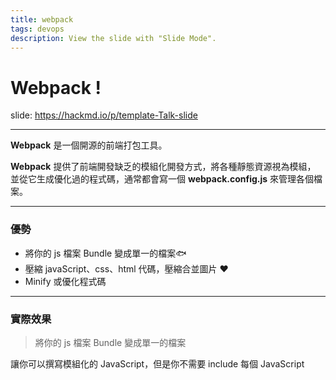 ```yaml
---
title: webpack
tags: devops
description: View the slide with "Slide Mode".
---
```


# Webpack !

<!-- Put the link to this slide here so people can follow -->
slide: https://hackmd.io/p/template-Talk-slide

---

**Webpack** 是一個開源的前端打包工具。 

**Webpack**  提供了前端開發缺乏的模組化開發方式，將各種靜態資源視為模組，
並從它生成優化過的程式碼，通常都會寫一個 **webpack.config.js** 來管理各個檔案。

---

### 優勢

- 將你的 js 檔案 Bundle 變成單一的檔案:fish: 
- 壓縮 javaScript、css、html 代碼，壓縮合並圖片 :heart: 
- Minify 或優化程式碼 

---

### 實際效果

> 將你的 js 檔案 Bundle 變成單一的檔案

讓你可以撰寫模組化的 JavaScript，但是你不需要 include 每個 JavaScript <script/> 的檔案（如果你需要多個 JavaScript 檔案可以透過設定來完成）。

---

> 壓縮 javaScript、css、html 代碼，壓縮合並圖片
> Minify 或優化程式碼

減少bundle的檔案大小，能更快的將頁面載入，並且將不需要執行部分的代碼讓其異步加載 


---

### 基本觀念

Entry： Webpack的預設入口點
Output：Webpack的預設輸出資料夾
Loader：進行文件處理
Plugins：插件，比 loader 更強大，能使用更多 webpack 的 api

```javascript=
const path = require('path')    // Node.js 提供快速獲得當前專案路徑的函式庫

module.exports = {
  entry: './src/index.js',
  output: {
    path: path.resolve(__dirname, 'dist'),,//打包後的文件存放的地方
    filename: 'bundle.js',  //打包後输出文件的文件名
  },
  module: {
    rules: [
      // loaders
    ],
  },
  plugins: [
    // plugins
  ],
}

```


---

## Entry

Entry是收集前端專案的所有依賴項的起點

```javascript=
entry: path.resolve(__dirname, '../src/app.js'),
```

![](https://i.imgur.com/V7xrd3f.png)


---

## Output

Output是在bundle過程中收集生成的JavaScript和靜態檔案的位置。
Webpack的預設輸出資料夾（從版本4開始）是 `dist/` ，也可以額外配置。
生成的JavaScript檔案是所謂的 bundle 的一部分。
```javascript=
output: {
    path: path.resolve(__dirname, "dist"),
    filename: "main.[hash].bundle.js"
  }
```
![](https://i.imgur.com/O26jUWO.png)

---

## Loader

module 就是放loader 的地方，module下有一個rules字段，rules下有就是處理模塊的規則，配置哪類的模塊，交由哪類loader來處理。

跟讀檔案有關係都會用到loader

前面提到 Webpack 可以打包的東西不只是 JS，也可以打包其他諸如 CSS、圖片、文件等資源，而這些就需要藉由 Loader 來處理，只要將這些種類的檔案透過 loader 轉為 module，就能讓專案方便的直接引入。





![](https://i.imgur.com/3tOjo53.png)

---

#### 常用的Loader

1. [css-loader](https://webpack.js.org/loaders/css-loader/#root): 加載.css 文件，
2. style-loader:使用 style 標籤將 css-loader 內部樣式注入到我們的 html 頁面
3. less-loader, sass-loader: 解析css預處理器
4. file-loader 或 url-loader 或 [Resource assets](https://webpack.js.org/guides/asset-modules/#resource-assets): 處理圖片資源

```javascript=
 module: {
    rules: [
      {
        test: /\.css$/i,
        use: [MiniCssExtractPlugin.loader, "css-loader"]
      },
      {
        test: /\.m?js$/,
        exclude: /node_modules/,
        use: {
          loader: "babel-loader"
        }
      },
      {
        test: /\.jpeg/,
        type: "asset/resource"
      }
    ]
  }
```


---

## Plugins
是第三方擴充套件，可以更改webpack的工作方式。例如，有一些用於提取HTML，CSS或設定環境變數的外掛。

[html webpack plugn](https://webpack.js.org/plugins/html-webpack-plugin/):
在webpack新增 template
為了要以某個寫好的index.html當模板去在dist產生html檔

 [css extract webpack](https://webpack.js.org/plugins/mini-css-extract-plugin/) :
獨立的.css檔放在dist資料夾內，而不是變成 <style / >引入到header裡面


---

```javascript=
 plugins: [
    new HtmlWebpackPlugin({
      template: "./index.html"
    }),
    new MiniCssExtractPlugin({
      filename: "main.[hash].css"
    })
  ],
```

---

## Mode
webpack有兩種操作模式：development開發和production生產。
它們之間的主要區別是生產模式會自動將最小化
和其他優化應用於JavaScript程式碼。

mode
= develpoment 以開發者的角度去bundle
= production 會壓縮檔案，把空格壓縮

---

```javascript=
devtool: "source-map",
```
點擊紅色框框後
![](https://i.imgur.com/XLRxgAQ.png)

可跑出看得懂的code，比較容易debug
![](https://i.imgur.com/i260lHG.png)

---

[完整範例](https://github.com/chekai7/webpack-tutorial)：
可以clone下來玩玩 :+1: 
```
|- dist
|- src
   |- index.js
   |- index.css
|- index.html
|- package.json
|- webpack.config.js

clone 下來之後
先 npm install 
-> 打包檔案 npm run build

```

---

### 進階應用

chunk

- 一堆module的集合
- chunk 是指可以將共同用到的套件拉出來獨立成打包成一個 JS 檔，通常都會命名成 vendor.js 
- 最大的優勢就是在重新打包檔案的過程中不會重複在打包一樣的東西而造成打包時間過長，而且最重要的是可以讓 bundle.js 整體進行一個大瘦身

---

把整個應用所有來自node_modules的代碼。抽取為vendors代碼塊。

```javascript=
splitChunks: {
    cacheGroups: {
        commons: {
            test: /[\/]node_modules[\/]/,
            name: "vendors",
            chunks: "all"
        }
    }
}
```

關於chunk的know how :heart_decoration: 
1. https://ithelp.ithome.com.tw/articles/10209683
2. https://juejin.cn/post/6844903889393680392

---

## webpack-dev-server

dev server 可以在瀏覽器看到你的網站外觀也可以更快速的開發，預設的port是 http://localhost:8000

contentBase: 服務的檔案來自哪裡。
hot: 啟用 熱更新(Hor Reload)。

```javascript=
  devServer: {
    contentBase: './dist',
    hot: true
  }
```

---

執行dev server

可以透過 npm run dev，並導到 http://localhost:8080 看到自己的網站

```javascript=
// package.json
{
  //...
  "scripts": {
    "build": "webpack --config webpack.config.prod.js",
    "dev"  : "webpack-dev-server --config webpack.config.dev.js"
  }
  //...
}
```

---

## Webpack-dev-server的proxy用法
(解決開發環境的跨域問題)

- 多個路徑代理到同一個target下, 
你可以使用由一個或多個「具有context 屬性的對象」構成的array

```javascript=
module.exports = {
    //...
    devServer: {
        proxy: [{
            context: ['/auth', '/api'],
            target: 'http://localhost:3000',
            secure: true, // 接受運行在HTTPS上
             changeOrigin: true, // 虛擬一個服務器接收你的請求並代你發送該請求
        }]
    }
};
```

[參考網址](https://segmentfault.com/a/1190000016314976)



---




# :100: :muscle: :tada:

---

### 參考網址

- https://webpack.docschina.org/concepts/ :tada: 官方文檔
- https://ithelp.ithome.com.tw/articles/10209683
- https://neighborhood999.github.io/webpack-tutorial-gitbook/Part1/
- https://zhuanlan.zhihu.com/p/29161762
- https://juejin.cn/post/6844903889393680392
- https://webpack.js.org/

---

### Thank you! :sheep: 

You can find me on

- GitHub : 
  https://github.com/kai4idps
- Linkedin me : 
  https://www.linkedin.com/in/kai-cc-a445221b5/
- Blog: 
  https://chekai7.github.io/c.c.k